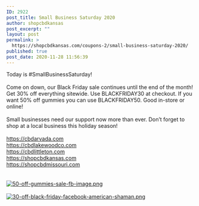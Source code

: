 ```yaml
---
ID: 2922
post_title: Small Business Saturday 2020
author: shopcbdkansas
post_excerpt: ""
layout: post
permalink: >
  https://shopcbdkansas.com/coupons-2/small-business-saturday-2020/
published: true
post_date: 2020-11-28 11:56:39
---
```

<html><head></head><body>
Today is #SmallBusinessSaturday!<br /><br />Come on down, our Black Friday sale continues until the end of the month! Get 30% off everything sitewide. Use BLACKFRIDAY30 at checkout. If you want 50% off gummies you can use BLACKFRIDAY50. Good in-store or online!<br /><br />Small businesses need our support now more than ever. Don’t forget to shop at a local business this holiday season!<br /><br /><a href="https://cbdarvada.com">https://cbdarvada.com</a> <br /><span><a href="https://cbdlakewoodco.com">https://cbdlakewoodco.com</a><span> <br /></span><a href="https://cbdlittleton.com">https://cbdlittleton.com</a><span> </span><br /><a href="https://shopcbdkansas.com">https://shopcbdkansas.com</a><span> </span><br /><a href="https://shopcbdmissouri.com">https://shopcbdmissouri.com</a><span> </span> <br /> </span>
</body>
</html><br/><br/><a href="https://snd-videos.s3.amazonaws.com/288012/1606589621372.png"  title="50-off-gummies-sale-fb-image.png" ><img src="https://snd-videos.s3.amazonaws.com/288012/1606589621372.png" alt="50-off-gummies-sale-fb-image.png" title="50-off-gummies-sale-fb-image.png" /></a><br/><br/><a href="https://snd-videos.s3.amazonaws.com/288012/1606589621396.png"  title="30-off-black-friday-facebook-american-shaman.png" ><img src="https://snd-videos.s3.amazonaws.com/288012/1606589621396.png" alt="30-off-black-friday-facebook-american-shaman.png" title="30-off-black-friday-facebook-american-shaman.png" /></a>